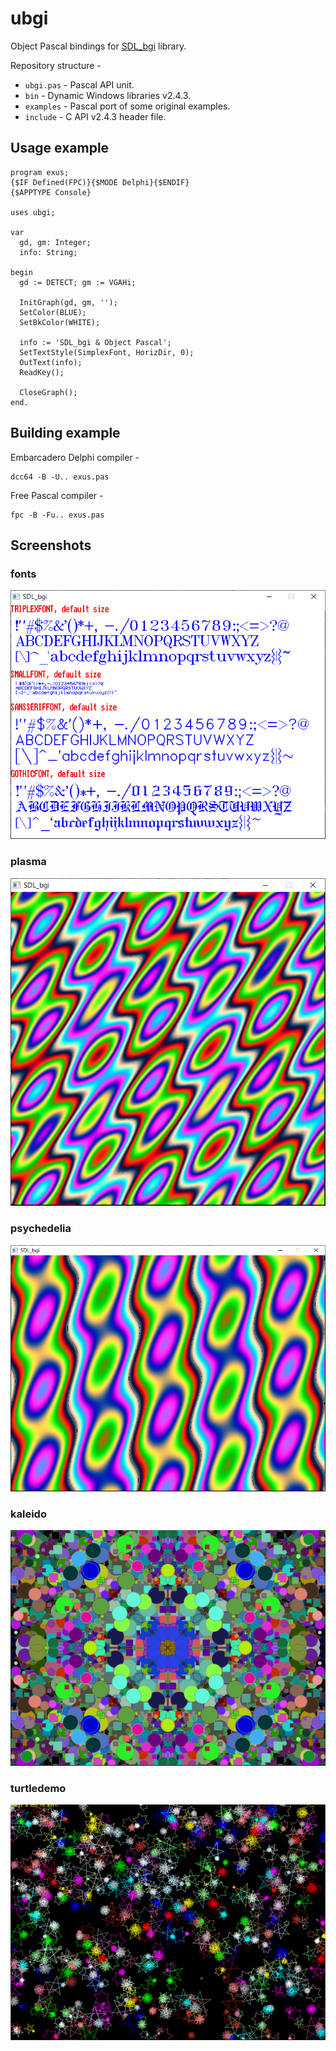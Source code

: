 # ubgi

Object Pascal bindings for [SDL_bgi](http://libxbgi.sourceforge.net) library.

Repository structure - 
- `ubgi.pas` - Pascal API unit.
- `bin` - Dynamic Windows libraries v2.4.3.
- `examples` - Pascal port of some original examples.
- `include` - C API v2.4.3 header file.

## Usage example

```
program exus;
{$IF Defined(FPC)}{$MODE Delphi}{$ENDIF}
{$APPTYPE Console}

uses ubgi;

var
  gd, gm: Integer;
  info: String;

begin
  gd := DETECT; gm := VGAHi;

  InitGraph(gd, gm, '');
  SetColor(BLUE);
  SetBkColor(WHITE);

  info := 'SDL_bgi & Object Pascal';
  SetTextStyle(SimplexFont, HorizDir, 0);
  OutText(info);
  ReadKey();

  CloseGraph();
end.
```

## Building example

Embarcadero Delphi compiler - 
```
dcc64 -B -U.. exus.pas
```

Free Pascal compiler - 
```
fpc -B -Fu.. exus.pas
```

## Screenshots

### fonts

<img src="https://github.com/JulStrat/ubgi/blob/master/examples/fonts.png">

### plasma

<img src="https://github.com/JulStrat/ubgi/blob/master/examples/plasma.png">

### psychedelia

<img src="https://github.com/JulStrat/ubgi/blob/master/examples/psychedelia.png">

### kaleido

<img src="https://github.com/JulStrat/ubgi/blob/master/examples/kaleido.png">

### turtledemo

<img src="https://github.com/JulStrat/ubgi/blob/master/examples/turtledemo.png">
